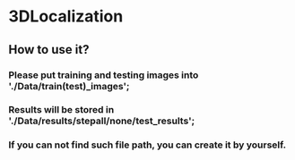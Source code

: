 # 3DLocalization
## How to use it?
### Please put training and testing images into './Data/train(test)_images';
### Results will be stored in './Data/results/stepall/none/test_results';
### If you can not find such file path, you can create it by yourself.
